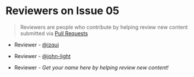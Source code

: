# Reviewers on Issue 05
> Reviewers are people who contribute by helping review new content submitted via [Pull Requests](https://github.com/aragon/aragon-monthly/pulls)

- Reviewer - [@izqui](https://github.com/izqui)
- Reviewer - [@john-light](https://github.com/john-light)

- Reviewer - _Get your name here by helping review new content!_
